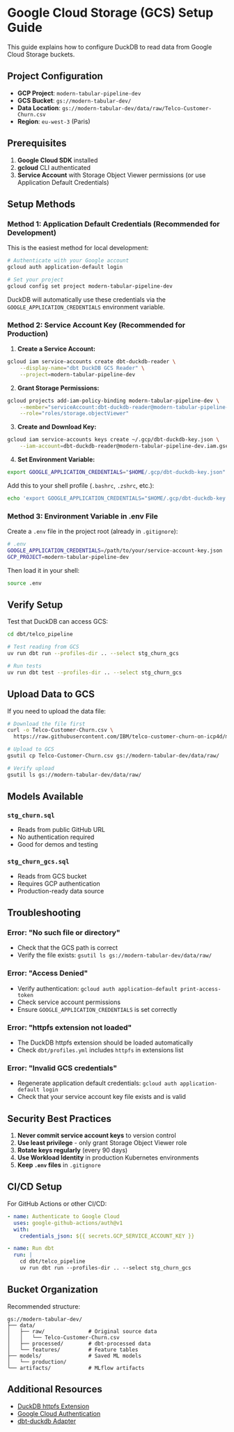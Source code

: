 # Google Cloud Storage (GCS) Setup Guide

This guide explains how to configure DuckDB to read data from Google Cloud Storage buckets.

## Project Configuration

- **GCP Project**: `modern-tabular-pipeline-dev`
- **GCS Bucket**: `gs://modern-tabular-dev/`
- **Data Location**: `gs://modern-tabular-dev/data/raw/Telco-Customer-Churn.csv`
- **Region**: `eu-west-3` (Paris)

## Prerequisites

1. **Google Cloud SDK** installed
2. **gcloud** CLI authenticated
3. **Service Account** with Storage Object Viewer permissions (or use Application Default Credentials)

## Setup Methods

### Method 1: Application Default Credentials (Recommended for Development)

This is the easiest method for local development:

```bash
# Authenticate with your Google account
gcloud auth application-default login

# Set your project
gcloud config set project modern-tabular-pipeline-dev
```

DuckDB will automatically use these credentials via the `GOOGLE_APPLICATION_CREDENTIALS` environment variable.

### Method 2: Service Account Key (Recommended for Production)

1. **Create a Service Account:**
```bash
gcloud iam service-accounts create dbt-duckdb-reader \
    --display-name="dbt DuckDB GCS Reader" \
    --project=modern-tabular-pipeline-dev
```

2. **Grant Storage Permissions:**
```bash
gcloud projects add-iam-policy-binding modern-tabular-pipeline-dev \
    --member="serviceAccount:dbt-duckdb-reader@modern-tabular-pipeline-dev.iam.gserviceaccount.com" \
    --role="roles/storage.objectViewer"
```

3. **Create and Download Key:**
```bash
gcloud iam service-accounts keys create ~/.gcp/dbt-duckdb-key.json \
    --iam-account=dbt-duckdb-reader@modern-tabular-pipeline-dev.iam.gserviceaccount.com
```

4. **Set Environment Variable:**
```bash
export GOOGLE_APPLICATION_CREDENTIALS="$HOME/.gcp/dbt-duckdb-key.json"
```

Add this to your shell profile (`.bashrc`, `.zshrc`, etc.):
```bash
echo 'export GOOGLE_APPLICATION_CREDENTIALS="$HOME/.gcp/dbt-duckdb-key.json"' >> ~/.zshrc
```

### Method 3: Environment Variable in .env File

Create a `.env` file in the project root (already in `.gitignore`):

```bash
# .env
GOOGLE_APPLICATION_CREDENTIALS=/path/to/your/service-account-key.json
GCP_PROJECT=modern-tabular-pipeline-dev
```

Then load it in your shell:
```bash
source .env
```

## Verify Setup

Test that DuckDB can access GCS:

```bash
cd dbt/telco_pipeline

# Test reading from GCS
uv run dbt run --profiles-dir .. --select stg_churn_gcs

# Run tests
uv run dbt test --profiles-dir .. --select stg_churn_gcs
```

## Upload Data to GCS

If you need to upload the data file:

```bash
# Download the file first
curl -o Telco-Customer-Churn.csv \
  https://raw.githubusercontent.com/IBM/telco-customer-churn-on-icp4d/master/data/Telco-Customer-Churn.csv

# Upload to GCS
gsutil cp Telco-Customer-Churn.csv gs://modern-tabular-dev/data/raw/

# Verify upload
gsutil ls gs://modern-tabular-dev/data/raw/
```

## Models Available

### `stg_churn.sql`
- Reads from public GitHub URL
- No authentication required
- Good for demos and testing

### `stg_churn_gcs.sql`
- Reads from GCS bucket
- Requires GCP authentication
- Production-ready data source

## Troubleshooting

### Error: "No such file or directory"
- Check that the GCS path is correct
- Verify the file exists: `gsutil ls gs://modern-tabular-dev/data/raw/`

### Error: "Access Denied"
- Verify authentication: `gcloud auth application-default print-access-token`
- Check service account permissions
- Ensure `GOOGLE_APPLICATION_CREDENTIALS` is set correctly

### Error: "httpfs extension not loaded"
- The DuckDB httpfs extension should be loaded automatically
- Check `dbt/profiles.yml` includes `httpfs` in extensions list

### Error: "Invalid GCS credentials"
- Regenerate application default credentials: `gcloud auth application-default login`
- Check that your service account key file exists and is valid

## Security Best Practices

1. **Never commit service account keys** to version control
2. **Use least privilege** - only grant Storage Object Viewer role
3. **Rotate keys regularly** (every 90 days)
4. **Use Workload Identity** in production Kubernetes environments
5. **Keep `.env` files** in `.gitignore`

## CI/CD Setup

For GitHub Actions or other CI/CD:

```yaml
- name: Authenticate to Google Cloud
  uses: google-github-actions/auth@v1
  with:
    credentials_json: ${{ secrets.GCP_SERVICE_ACCOUNT_KEY }}

- name: Run dbt
  run: |
    cd dbt/telco_pipeline
    uv run dbt run --profiles-dir .. --select stg_churn_gcs
```

## Bucket Organization

Recommended structure:

```
gs://modern-tabular-dev/
├── data/
│   ├── raw/              # Original source data
│   │   └── Telco-Customer-Churn.csv
│   ├── processed/        # dbt-processed data
│   └── features/         # Feature tables
├── models/               # Saved ML models
│   └── production/
└── artifacts/            # MLflow artifacts
```

## Additional Resources

- [DuckDB httpfs Extension](https://duckdb.org/docs/extensions/httpfs.html)
- [Google Cloud Authentication](https://cloud.google.com/docs/authentication)
- [dbt-duckdb Adapter](https://github.com/duckdb/dbt-duckdb)
